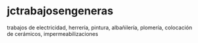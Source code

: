 # jctrabajosengeneras
trabajos de electricidad, herrería, pintura, albañilería, plomería, colocación de cerámicos, impermeabilizaciones 
